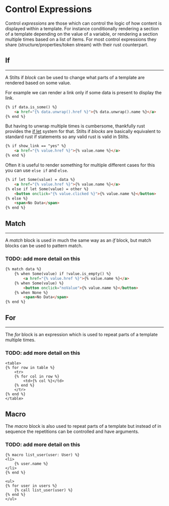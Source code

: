 # Control Expressions

Control *expressions* are those which can control the logic of how content is displayed within a template.
For instance conditionally rendering a section of a template depending on the value of a variable, or
rendering a section multiple times based on a list of items. For most control expressions they share
(structure/properties/token stream) with their rust counterpart.

## If
---

A Stilts if *block* can be used to change what parts of a template are rendered based on some value.

For example we can render a link only if some data is present to display the link.
```html
{% if data.is_some() %}
    <a href="{% data.unwrap().href %}">{% data.unwrap().name %}</a>
{% end %}
```

But having to unwrap multiple times is cumbersome, thankfully rust provides the [if let](https://doc.rust-lang.org/reference/expressions/if-expr.html#if-let-expressions)
system for that. Stilts if *blocks* are basically equivalent to standard rust if statements so any valid rust is valid in Stilts.
```html
{% if show_link == "yes" %}
    <a href="{% value.href %}">{% value.name %}</a>
{% end %}
```

Often it is useful to render something for multiple different cases for this you can use `else if` and `else`.
```html
{% if let Some(value) = data %}
    <a href="{% value.href %}">{% value.name %}</a>
{% else if let Some(value) = other %}
    <button onclick="{% value.clicked %}">{% value.name %}</button>
{% else %}
    <span>No Data</span>
{% end %}
```

## Match
---

A *match* block is used in much the same way as an *if* block, but match blocks can be used to pattern match.

### TODO: add more detail on this
```html
{% match data %}
    {% when Some(value) if !value.is_empty() %}
        <a href="{% value.href %}">{% value.name %}</a>
    {% when Some(value) %}
        <button onclick="noValue">{% value.name %}</button>
    {% when None %}
        <span>No Data</span>
{% end %}
```

## For
---

The *for* block is an expression which is used to repeat parts of a template multiple times.

### TODO: add more detail on this
```stilts
<table>
{% for row in table %}
    <tr>
    {% for col in row %}
        <td>{% col %}</td>
    {% end %}
    </tr>
{% end %}
</table>
```

## Macro

The *macro* block is also used to repeat parts of a template but instead of in sequence the repetitions
can be controlled and have arguments.

### TODO: add more detail on this
```stilts
{% macro list_user(user: User) %}
<li>
    {% user.name %}
</li>
{% end %}

<ul>
{% for user in users %}
    {% call list_user(user) %}
{% end %}
</ul>
```
